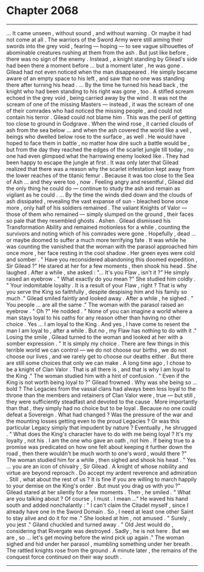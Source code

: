 
# Chapter 2068


---

… It came unseen , without sound , and without warning .
Or maybe it had not come at all .
The warriors of the Sword Army were still aiming their swords into the grey void , fearing — hoping — to see vague silhouettes of abominable creatures rushing at them from the ash .
But just like before , there was no sign of the enemy .
Instead , a knight standing by Gilead's side had been there a moment before … but a moment later , he was gone .
Gilead had not even noticed when the man disappeared . He simply became aware of an empty space to his left , and saw that no one was standing there after turning his head .
… By the time he turned his head back , the knight who had been standing to his right was gone , too .
A stifled scream echoed in the grey void , being carried away by the wind . It was not the scream of one of the missing Masters — instead , it was the scream of one of their comrades who had noticed the missing people , and could not contain his terror .
Gilead could not blame him .
This was the peril of getting too close to ground in Godgrave . When the wind rose , it carried clouds of ash from the sea below … and when the ash covered the world like a veil , beings who dwelled below rose to the surface , as well .
He would have hoped to face them in battle , no matter how dire such a battle would be , but from the day they reached the edges of the scarlet jungle till today , no one had even glimpsed what the harrowing enemy looked like .
They had been happy to escape the jungle at first . It was only later that Gilead realized that there was a reason why the scarlet infestation kept away from the lower reaches of the titanic femur .
Because it was too close to the Sea of Ash … and they were too , now .
Feeling angry and resentful , Gilead did the only thing he could do — continue to study the ash and remain as vigilant as he could .
… By the time the winds died down and the clouds of ash dissipated , revealing the vast expanse of sun - bleached bone once more , only half of his soldiers remained . The valiant Knights of Valor — those of them who remained — simply slumped on the ground , their faces so pale that they resembled ghosts .
Ashen .
Gilead dismissed his Transformation Ability and remained motionless for a while , counting the survivors and noting which of his comrades were gone .
Hopefully , dead … or maybe doomed to suffer a much more terrifying fate .
It was while he was counting the vanished that the woman with the parasol approached him once more , her face resting in the cool shadow .
Her green eyes were cold and somber .
" Have you reconsidered abandoning this doomed expedition , Sir Gilead ?"
He stared at her for a few moments , then shook his head .
She laughed .
After a while , she asked :
"... It's you Flaw , isn't it ?"
He simply raised an eyebrow .
" What exactly do you mean ?"
She studied him coldly .
" Your indomitable loyalty . It is a result of your Flaw , right ? That is why you serve the King so faithfully , despite despising him and his family so much ."
Gilead smiled faintly and looked away .
After a while , he sighed .
" You people … are all the same ."
The woman with the parasol raised an eyebrow .
" Oh ?"
He nodded .
" None of you can imagine a world where a man stays loyal to his oaths for any reason other than having no other choice . Yes … I am loyal to the King . And yes , I have come to resent the man I am loyal to , after a while . But no , my Flaw has nothing to do with it ."
Losing the smile , Gilead turned to the woman and looked at her with a somber expression .
" It is simply my choice . There are few things in this terrible world we can control — we do not choose our births , we do not choose our lives , and we rarely get to choose our deaths either . But there are still some choices that only we can make . A long time ago , I chose to be a knight of Clan Valor . That is all there is , and that is why I am loyal to the King ."
The woman studied him with a hint of confusion .
" Even if the King is not worth being loyal to ?"
Gilead frowned .
Why was she being so … bold ? The Legacies from the vassal clans had always been less loyal to the throne than the members and retainers of Clan Valor were , true — but still , they were sufficiently steadfast and devoted to the cause . More importantly than that , they simply had no choice but to be loyal .
Because no one could defeat a Sovereign .
What had changed ?
Was the pressure of the war and the mounting losses getting even to the proud Legacies ? Or was this particular Legacy simply that impudent by nature ?
Eventually , he shrugged .
" What does the King's character have to do with me being loyal ? It's my loyalty , not his . I am the one who gave an oath , not him . If being true to a promise was predicated on how one felt about keeping it further down the road , then there wouldn't be much worth to one's word , would there ?"
The woman studied him for a while , then sighed and shook his head .
" Yes ... you are an icon of chivalry , Sir Gilead . A knight of whose nobility and virtue are beyond reproach . Do accept my ardent reverence and admiration . Still , what about the rest of us ? It is fine if you are willing to march happily to your demise on the King's order . But must you drag us with you ?"
Gilead stared at her silently for a few moments .
Then , he smiled .
" What are you talking about ? Of course , I must . I mean …"
He waved his hand south and added nonchalantly :
" I can't claim the Citadel myself , since I already have one in the Sword Domain . So , I need at least one other Saint to stay alive and do it for me ."
She looked at him , not amused .
" Surely , you jest ."
Giland chuckled and turned away .
" Old Jest would do , considering that Rivergate was destroyed . Sadly , he is not here . But we are , so … let's get moving before the wind pick up again ."
The woman sighed and hid under her parasol , mumbling something under her breath .
The rattled knights rose from the ground .
A minute later , the remains of the conquest force continued on their way south .

---

